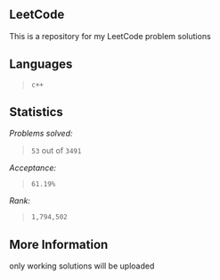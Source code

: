 
LeetCode
--------

This is a repository for my LeetCode problem solutions

Languages
---------

> `c++`


Statistics
----------

*Problems solved:*   

> `53`  out of `3491`

*Acceptance:*

> `61.19%`

*Rank:*

> `1,794,502`

More Information
-----------------

only working solutions will be uploaded
